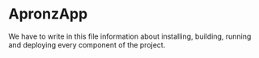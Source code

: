 # ApronzApp
We have to write in this file information about installing, building, running and deploying every component of the project. 
